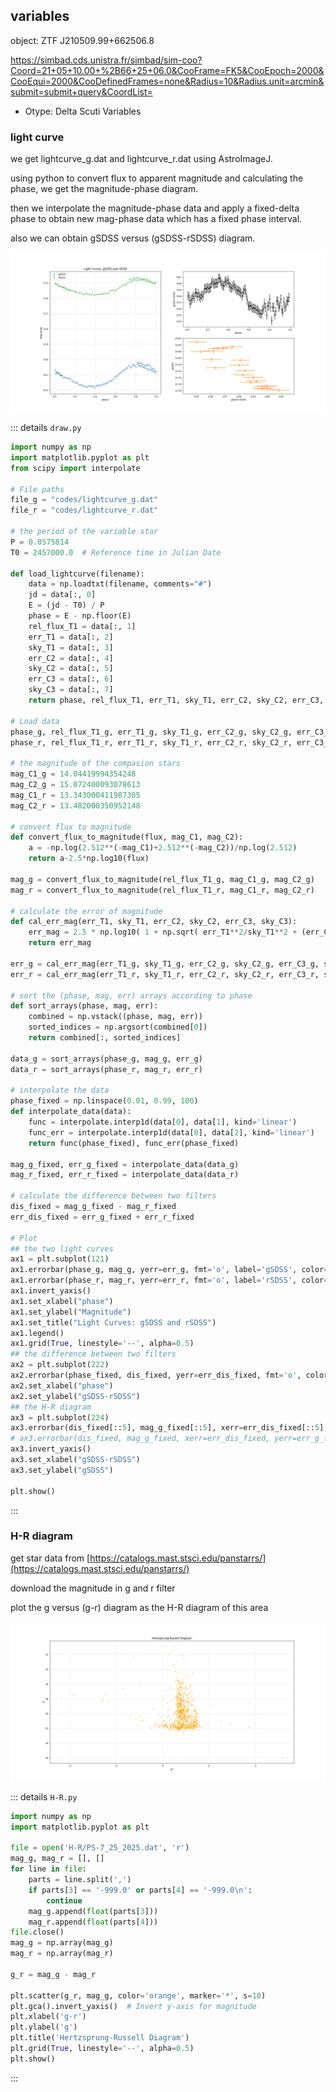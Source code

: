 ## variables

object: ZTF J210509.99+662506.8

https://simbad.cds.unistra.fr/simbad/sim-coo?Coord=21+05+10.00+%2B66+25+06.0&CooFrame=FK5&CooEpoch=2000&CooEqui=2000&CooDefinedFrames=none&Radius=10&Radius.unit=arcmin&submit=submit+query&CoordList=

- Otype: Delta Scuti Variables

### light curve

we get lightcurve_g.dat and lightcurve_r.dat using AstroImageJ.

using python to convert flux to apparent magnitude and calculating the phase, we get the magnitude-phase diagram.

then we interpolate the magnitude-phase data and apply a fixed-delta phase to obtain new mag-phase data which has a fixed phase interval.

also we can obtain gSDSS versus (gSDSS-rSDSS) diagram.

![result1](./result1_fig/Figure_1.png)

::: details `draw.py`
```py
import numpy as np
import matplotlib.pyplot as plt
from scipy import interpolate

# File paths
file_g = "codes/lightcurve_g.dat"
file_r = "codes/lightcurve_r.dat"

# the period of the variable star
P = 0.0575814
T0 = 2457000.0  # Reference time in Julian Date

def load_lightcurve(filename):
    data = np.loadtxt(filename, comments="#")
    jd = data[:, 0]
    E = (jd - T0) / P
    phase = E - np.floor(E)
    rel_flux_T1 = data[:, 1]
    err_T1 = data[:, 2]
    sky_T1 = data[:, 3]
    err_C2 = data[:, 4]
    sky_C2 = data[:, 5]
    err_C3 = data[:, 6]
    sky_C3 = data[:, 7]
    return phase, rel_flux_T1, err_T1, sky_T1, err_C2, sky_C2, err_C3, sky_C3

# Load data
phase_g, rel_flux_T1_g, err_T1_g, sky_T1_g, err_C2_g, sky_C2_g, err_C3_g, sky_C3_g = load_lightcurve(file_g)
phase_r, rel_flux_T1_r, err_T1_r, sky_T1_r, err_C2_r, sky_C2_r, err_C3_r, sky_C3_r = load_lightcurve(file_r)

# the magnitude of the compasion stars
mag_C1_g = 14.04419994354248
mag_C2_g = 15.072400093078613
mag_C1_r = 13.343000411987305
mag_C2_r = 13.482000350952148

# convert flux to magnitude
def convert_flux_to_magnitude(flux, mag_C1, mag_C2):
    a = -np.log(2.512**(-mag_C1)+2.512**(-mag_C2))/np.log(2.512)
    return a-2.5*np.log10(flux)

mag_g = convert_flux_to_magnitude(rel_flux_T1_g, mag_C1_g, mag_C2_g)
mag_r = convert_flux_to_magnitude(rel_flux_T1_r, mag_C1_r, mag_C2_r)

# calculate the error of magnitude
def cal_err_mag(err_T1, sky_T1, err_C2, sky_C2, err_C3, sky_C3):
    err_mag = 2.5 * np.log10( 1 + np.sqrt( err_T1**2/sky_T1**2 + (err_C2**2+err_C3**2)/(sky_C2+sky_C3)**2 ) )
    return err_mag

err_g = cal_err_mag(err_T1_g, sky_T1_g, err_C2_g, sky_C2_g, err_C3_g, sky_C3_g)
err_r = cal_err_mag(err_T1_r, sky_T1_r, err_C2_r, sky_C2_r, err_C3_r, sky_C3_r)

# sort the (phase, mag, err) arrays according to phase
def sort_arrays(phase, mag, err):
    combined = np.vstack((phase, mag, err))
    sorted_indices = np.argsort(combined[0])
    return combined[:, sorted_indices]

data_g = sort_arrays(phase_g, mag_g, err_g)
data_r = sort_arrays(phase_r, mag_r, err_r)

# interpolate the data
phase_fixed = np.linspace(0.01, 0.99, 100)
def interpolate_data(data):
    func = interpolate.interp1d(data[0], data[1], kind='linear')
    func_err = interpolate.interp1d(data[0], data[2], kind='linear')
    return func(phase_fixed), func_err(phase_fixed)

mag_g_fixed, err_g_fixed = interpolate_data(data_g)
mag_r_fixed, err_r_fixed = interpolate_data(data_r)

# calculate the difference between two filters
dis_fixed = mag_g_fixed - mag_r_fixed
err_dis_fixed = err_g_fixed + err_r_fixed

# Plot
## the two light curves
ax1 = plt.subplot(121)
ax1.errorbar(phase_g, mag_g, yerr=err_g, fmt='o', label='gSDSS', color='tab:blue', markersize=2, capsize=2)
ax1.errorbar(phase_r, mag_r, yerr=err_r, fmt='o', label='rSDSS', color='tab:green', markersize=2, capsize=2)
ax1.invert_yaxis()
ax1.set_xlabel("phase")
ax1.set_ylabel("Magnitude")
ax1.set_title("Light Curves: gSDSS and rSDSS")
ax1.legend()
ax1.grid(True, linestyle='--', alpha=0.5)
## the difference between two filters
ax2 = plt.subplot(222)
ax2.errorbar(phase_fixed, dis_fixed, yerr=err_dis_fixed, fmt='o', color='k', markersize=4, capsize=2)
ax2.set_xlabel("phase")
ax2.set_ylabel("gSDSS-rSDSS")
## the H-R diagram
ax3 = plt.subplot(224)
ax3.errorbar(dis_fixed[::5], mag_g_fixed[::5], xerr=err_dis_fixed[::5], yerr=err_g_fixed[::5], fmt='*', color='tab:orange', markersize=4, capsize=2)
# ax3.errorbar(dis_fixed, mag_g_fixed, xerr=err_dis_fixed, yerr=err_g_fixed, fmt='*', color='tab:orange', markersize=4, capsize=2)
ax3.invert_yaxis()
ax3.set_xlabel("gSDSS-rSDSS")
ax3.set_ylabel("gSDSS")

plt.show()
```
:::

### H-R diagram

get star data from [https://catalogs.mast.stsci.edu/panstarrs/](https://catalogs.mast.stsci.edu/panstarrs/)

download the magnitude in g and r filter

plot the g versus (g-r) diagram as the H-R diagram of this area

![H-R](./result1_fig/H-R.png)

::: details `H-R.py`
```py
import numpy as np
import matplotlib.pyplot as plt

file = open('H-R/PS-7_25_2025.dat', 'r')
mag_g, mag_r = [], []
for line in file:
    parts = line.split(',')
    if parts[3] == '-999.0' or parts[4] == '-999.0\n':
        continue
    mag_g.append(float(parts[3]))
    mag_r.append(float(parts[4]))
file.close()
mag_g = np.array(mag_g)
mag_r = np.array(mag_r)

g_r = mag_g - mag_r

plt.scatter(g_r, mag_g, color='orange', marker='*', s=10)
plt.gca().invert_yaxis()  # Invert y-axis for magnitude
plt.xlabel('g-r')
plt.ylabel('g')
plt.title('Hertzsprung-Russell Diagram')
plt.grid(True, linestyle='--', alpha=0.5)
plt.show()
```
:::
